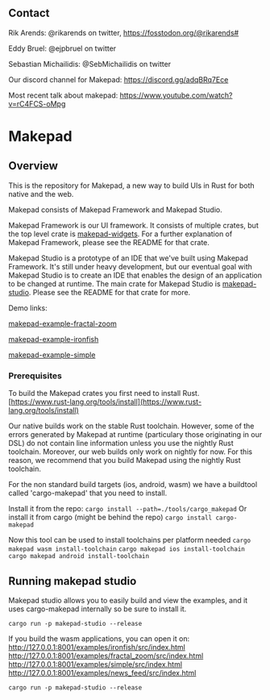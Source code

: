 ## Contact

Rik Arends: @rikarends on twitter, https://fosstodon.org/@rikarends#

Eddy Bruel: @ejpbruel on twitter

Sebastian Michailidis: @SebMichailidis on twitter

Our discord channel for Makepad:
https://discord.gg/adqBRq7Ece

Most recent talk about makepad: https://www.youtube.com/watch?v=rC4FCS-oMpg

# Makepad

## Overview
 
This is the repository for Makepad, a new way to build UIs in Rust for both native and the web.

Makepad consists of Makepad Framework and Makepad Studio.

Makepad Framework is our UI framework. It consists of multiple crates, but the top level crate is [makepad-widgets](https://crates.io/crates/makepad-widgets). For a further explanation of Makepad Framework, please see the README for that crate.

Makepad Studio is a prototype of an IDE that we've built using Makepad Framework. It's still under heavy development, but our eventual goal with Makepad Studio is to create an IDE that enables the design of an application to be changed at runtime. The main crate for Makepad Studio is [makepad-studio](https://crates.io/crates/makepad-studio). Please see the README for that crate for more.

Demo links:

[makepad-example-fractal-zoom](https://makepad.nl/makepad/examples/fractal_zoom/src/index.html)

[makepad-example-ironfish](https://makepad.nl/makepad/examples/ironfish/src/index.html)

[makepad-example-simple](https://makepad.nl/makepad/examples/simple/src/index.html)


### Prerequisites

To build the Makepad crates you first need to install Rust.
[https://www.rust-lang.org/tools/install](https://www.rust-lang.org/tools/install)

Our native builds work on the stable Rust toolchain. However, some of the errors generated by Makepad at runtime (particulary those originating in our DSL) do not contain line information unless you use the nightly Rust toolchain. Moreover, our web builds only work on nightly for now. For this reason, we recommend that you build Makepad using the nightly Rust toolchain.

For the non standard build targets (ios, android, wasm) we have a buildtool called 'cargo-makepad' that you need to install.

Install it from the repo:
```cargo install --path=./tools/cargo_makepad```
Or install it from cargo (might be behind the repo)
```cargo install cargo-makepad```

Now this tool can be used to install toolchains per platform needed
```cargo makepad wasm install-toolchain```
```cargo makepad ios install-toolchain```
```cargo makepad android install-toolchain```

## Running makepad studio

Makepad studio allows you to easily build and view the examples, and it uses cargo-makepad internally so be sure to install it.

```cargo run -p makepad-studio --release```

If you build the wasm applications, you can open it on:
http://127.0.0.1:8001/examples/ironfish/src/index.html
http://127.0.0.1:8001/examples/fractal_zoom/src/index.html
http://127.0.0.1:8001/examples/simple/src/index.html
http://127.0.0.1:8001/examples/news_feed/src/index.html

```cargo run -p makepad-studio --release```




